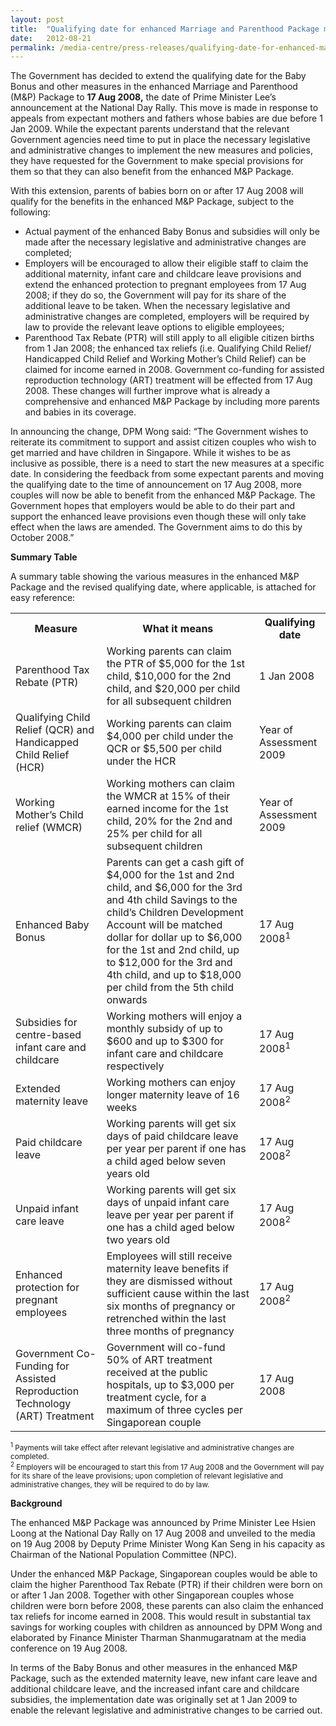 ```yaml
---
layout: post
title:  "Qualifying date for enhanced Marriage and Parenthood Package moved to 17 Aug 08 to benefit more Singaporean babies"
date:   2012-08-21
permalink: /media-centre/press-releases/qualifying-date-for-enhanced-marriage-and-parenthood-package-moved-to-17-aug-08/
---
```


The Government has decided to extend the qualifying date for the Baby Bonus and other measures in the enhanced Marriage and Parenthood (M&P) Package to **17 Aug 2008,** the date of Prime Minister Lee’s announcement at the National Day Rally. This move is made in response to appeals from expectant mothers and fathers whose babies are due before 1 Jan 2009. While the expectant parents understand that the relevant Government agencies need time to put in place the necessary legislative and administrative changes to implement the new measures and policies, they have requested for the Government to make special provisions for them so that they can also benefit from the enhanced M&P Package.

With this extension, parents of babies born on or after 17 Aug 2008 will qualify for the benefits in the enhanced M&P Package, subject to the following:

* Actual payment of the enhanced Baby Bonus and subsidies will only be made after the necessary legislative and administrative changes are completed;
* Employers will be encouraged to allow their eligible staff to claim the additional maternity, infant care and childcare leave provisions and extend the enhanced protection to pregnant employees from 17 Aug 2008; if they do so, the Government will pay for its share of the additional leave to be taken. When the necessary legislative and administrative changes are completed, employers will be required by law to provide the relevant leave options to eligible employees;
* Parenthood Tax Rebate (PTR) will still apply to all eligible citizen births from 1 Jan 2008; the enhanced tax reliefs (i.e. Qualifying Child Relief/ Handicapped Child Relief and Working Mother’s Child Relief) can be claimed for income earned in 2008.
Government co-funding for assisted reproduction technology (ART) treatment will be effected from 17 Aug 2008. These changes will further improve what is already a comprehensive and enhanced M&P Package by including more parents and babies in its coverage.

In announcing the change, DPM Wong said: “The Government wishes to reiterate its commitment to support and assist citizen couples who wish to get married and have children in Singapore. While it wishes to be as inclusive as possible, there is a need to start the new measures at a specific date. In considering the feedback from some expectant parents and moving the qualifying date to the time of announcement on 17 Aug 2008, more couples will now be able to benefit from the enhanced M&P Package. The Government hopes that employers would be able to do their part and support the enhanced leave provisions even though these will only take effect when the laws are amended. The Government aims to do this by October 2008.”

**Summary Table**

A summary table showing the various measures in the enhanced M&P Package and the revised qualifying date, where applicable, is attached for easy reference:

<table class="table-h">
  <tr>
  	<th>Measure</th>
    <th>What it means</th>
    <th>Qualifying date</th>
  </tr>
  
  <tr>
    <td>Parenthood Tax Rebate (PTR)</td>
    <td>Working parents can claim the PTR of $5,000 for the 1st child, $10,000 for the 2nd child, and $20,000 per child for all subsequent children</td>
    <td>1 Jan 2008</td>
  </tr>
  
  <tr>
    <td>Qualifying Child Relief (QCR) and Handicapped Child Relief (HCR)</td>
    <td>Working parents can claim $4,000 per child under the QCR or $5,500 per child under the HCR</td>
    <td>Year of Assessment 2009</td>
  </tr>
  
  <tr>
    <td>Working Mother’s Child relief (WMCR)</td>
    <td>Working mothers can claim the WMCR at 15% of their earned income for the 1st child, 20% for the 2nd and 25% per child for all subsequent children</td>
    <td>Year of Assessment 2009</td>
  </tr>
  
  <tr>
    <td>Enhanced Baby Bonus</td>
    <td>Parents can get a cash gift of $4,000 for the 1st and 2nd child, and $6,000 for the 3rd and 4th child  
Savings to the child’s Children Development Account will be matched dollar for dollar up to $6,000 for the 1st and 2nd child, up to $12,000 for the 3rd and 4th child, and up to $18,000 per child from the 5th child onwards</td>
    <td>17 Aug 2008<sup>1</sup></td>
  </tr>
  
  <tr>
  <td>Subsidies for centre-based infant care and childcare</td>
    <td>Working mothers will enjoy a monthly subsidy of up to $600 and up to $300 for infant care and childcare respectively</td>
    <td>17 Aug 2008<sup>1</sup></td>
  </tr>
  
  <tr>
  <td>Extended maternity leave</td>
    <td>Working mothers can enjoy longer maternity leave of 16 weeks</td>
    <td>17 Aug 2008<sup>2</sup></td>
  </tr>
  
  <tr>
  <td>Paid childcare leave</td>
    <td>Working parents will get six days of paid childcare leave per year per parent if one has a child aged below seven years old</td>
    <td>17 Aug 2008<sup>2</sup></td>
  </tr>
  
  <tr>
  <td>Unpaid infant care leave</td>
    <td>Working parents will get six days of unpaid infant care leave per year per parent if one has a child aged below two years old</td>
    <td>17 Aug 2008<sup>2</sup></td>
  </tr>
  
  <tr>
  <td>Enhanced protection for pregnant employees</td>
    <td>Employees will still receive maternity leave benefits if they are dismissed without sufficient cause within the last six months of pregnancy or retrenched within the last three months of pregnancy</td>
    <td>17 Aug 2008<sup>2</sup></td>
  </tr>
  
  <tr>
  <td>Government Co- Funding for Assisted Reproduction Technology (ART) Treatment</td>
    <td>Government will co-fund 50% of ART treatment received at the public hospitals, up to $3,000 per treatment cycle, for a maximum of three cycles per Singaporean couple</td>
    <td>17 Aug 2008</td>
  </tr>
  </table>



<sub><sup>1</sup> Payments will take effect after relevant legislative and administrative changes are completed.</sub>   
<sub><sup>2</sup> Employers will be encouraged to start this from 17 Aug 2008 and the Government will pay for its share of the leave provisions; upon completion of relevant legislative and administrative changes, they will be required to do by law.</sub>

**Background**

The enhanced M&P Package was announced by Prime Minister Lee Hsien Loong at the National Day Rally on 17 Aug 2008 and unveiled to the media on 19 Aug 2008 by Deputy Prime Minister Wong Kan Seng in his capacity as Chairman of the National Population Committee (NPC).

Under the enhanced M&P Package, Singaporean couples would be able to claim the higher Parenthood Tax Rebate (PTR) if their children were born on or after 1 Jan 2008. Together with other Singaporean couples whose children were born before 2008, these parents can also claim the enhanced tax reliefs for income earned in 2008. This would result in substantial tax savings for working couples with children as announced by DPM Wong and elaborated by Finance Minister Tharman Shanmugaratnam at the media conference on 19 Aug 2008.

In terms of the Baby Bonus and other measures in the enhanced M&P Package, such as the extended maternity leave, new infant care leave and additional childcare leave, and the increased infant care and childcare subsidies, the implementation date was originally set at 1 Jan 2009 to enable the relevant legislative and administrative changes to be carried out.

